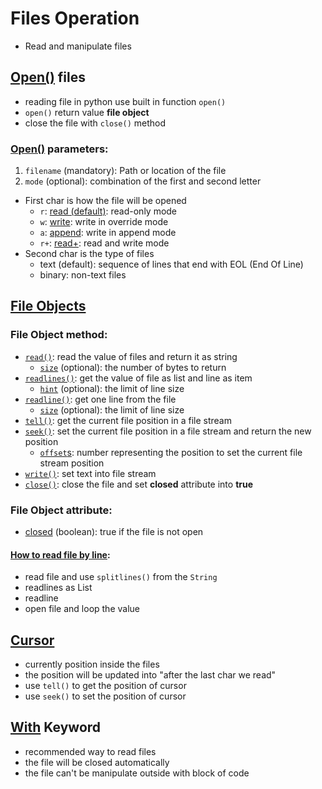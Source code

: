 # Files Operation
- Read and manipulate files

## [Open()](https://github.com/HidayatRivai2020/Python/tree/main//files_operation/read_files.py) files
- reading file in python use built in function `open()`
- `open()` return value **file object**
- close the file with `close()` method

### [Open()](https://github.com/HidayatRivai2020/Python/tree/main//files_operation/read_files.py) parameters:
1. `filename` (mandatory): Path or location of the file
2. `mode` (optional): combination of the first and second letter
  - First char is how the file will be opened
    - `r`: [read (default)](https://github.com/HidayatRivai2020/Python/tree/main//files_operation/read_files.py): read-only mode 
    - `w`: [write](https://github.com/HidayatRivai2020/Python/tree/main//files_operation/write_files.py): write in override mode
    - `a`: [append](https://github.com/HidayatRivai2020/Python/tree/main//files_operation/write_files.py): write in append mode
    - `r+`: [read+](https://github.com/HidayatRivai2020/Python/tree/main//files_operation/write_files.py): read and write mode
  - Second char is the type of files
    - text (default): sequence of lines that end with EOL (End Of Line)
    - binary: non-text files 

## [File Objects](https://github.com/HidayatRivai2020/Python/tree/main//files_operation/read_files.py)
### File Object method:
- [`read()`](https://github.com/HidayatRivai2020/Python/tree/main//files_operation/read_files.py): read the value of files and return it as string
  - [`size`](https://github.com/HidayatRivai2020/Python/tree/main//files_operation/cursor.py) (optional): the number of bytes to return
- [`readlines()`](https://github.com/HidayatRivai2020/Python/tree/main//files_operation/read_files.py): get the value of file as list and line as item
  - [`hint`](https://github.com/HidayatRivai2020/Python/tree/main//files_operation/cursor.py) (optional): the limit of line size
- [`readline()`](https://github.com/HidayatRivai2020/Python/tree/main//files_operation/read_files.py): get one line from the file
  - [`size`](https://github.com/HidayatRivai2020/Python/tree/main//files_operation/cursor.py) (optional): the limit of line size
- [`tell()`](https://github.com/HidayatRivai2020/Python/tree/main//files_operation/cursor.py): get the current file position in a file stream
- [`seek()`](https://github.com/HidayatRivai2020/Python/tree/main//files_operation/cursor.py): set the current file position in a file stream and return the new position
  - [`offset`s](https://github.com/HidayatRivai2020/Python/tree/main//files_operation/cursor.py): number representing the position to set the current file stream position
- [`write()`](https://github.com/HidayatRivai2020/Python/tree/main//files_operation/write_files.py): set text into file stream
- [`close()`](https://github.com/HidayatRivai2020/Python/tree/main//files_operation/read_files.py): close the file and set **closed** attribute into **true**

### File Object attribute:
- [closed](https://github.com/HidayatRivai2020/Python/tree/main//files_operation/read_files.py) (boolean): true if the file is not open

#### [How to read file by line](https://github.com/HidayatRivai2020/Python/tree/main//files_operation/file_by_line.py):
- read file and use `splitlines()` from the `String`
- readlines as List
- readline
- open file and loop the value

## [Cursor](https://github.com/HidayatRivai2020/Python/tree/main//files_operation/read_files.py)
- currently position inside the files
- the position will be updated into "after the last char we read"
- use `tell()` to get the position of cursor
- use `seek()` to set the position of cursor

## [With](https://github.com/HidayatRivai2020/Python/tree/main//files_operation/with_keyword.py) Keyword
- recommended way to read files
- the file will be closed automatically
- the file can't be manipulate outside with block of code
